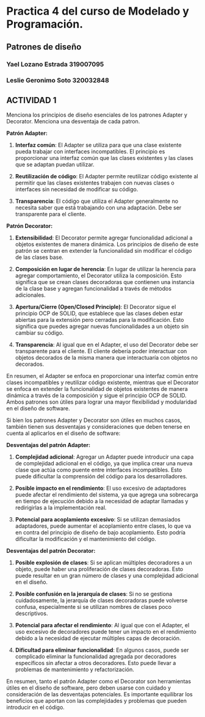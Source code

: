 
# Practica 4 del curso de Modelado y Programación.
## Patrones de diseño 
### Yael Lozano Estrada 319007095
### Leslie Geronimo Soto 320032848

## ACTIVIDAD 1 
Menciona los principios de diseño esenciales de los patrones Adapter y Decorator. Menciona una desventaja de cada patron.



**Patrón Adapter:**

1. **Interfaz común**: El Adapter se utiliza para que una clase existente pueda trabajar con interfaces incompatibles. El principio es proporcionar una interfaz común que las clases existentes y las clases que se adaptan puedan utilizar.

2. **Reutilización de código**: El Adapter permite reutilizar código existente al permitir que las clases existentes trabajen con nuevas clases o interfaces sin necesidad de modificar su código.

3. **Transparencia**: El código que utiliza el Adapter generalmente no necesita saber que está trabajando con una adaptación. Debe ser transparente para el cliente.

**Patrón Decorator:**

1. **Extensibilidad**: El Decorator permite agregar funcionalidad adicional a objetos existentes de manera dinámica. Los principios de diseño de este patrón se centran en extender la funcionalidad sin modificar el código de las clases base.

2. **Composición en lugar de herencia**: En lugar de utilizar la herencia para agregar comportamiento, el Decorator utiliza la composición. Esto significa que se crean clases decoradoras que contienen una instancia de la clase base y agregan funcionalidad a través de métodos adicionales.

3. **Apertura/Cierre (Open/Closed Principle)**: El Decorator sigue el principio OCP de SOLID, que establece que las clases deben estar abiertas para la extensión pero cerradas para la modificación. Esto significa que puedes agregar nuevas funcionalidades a un objeto sin cambiar su código.

4. **Transparencia**: Al igual que en el Adapter, el uso del Decorator debe ser transparente para el cliente. El cliente debería poder interactuar con objetos decorados de la misma manera que interactuaría con objetos no decorados.

En resumen, el Adapter se enfoca en proporcionar una interfaz común entre clases incompatibles y reutilizar código existente, mientras que el Decorator se enfoca en extender la funcionalidad de objetos existentes de manera dinámica a través de la composición y sigue el principio OCP de SOLID. Ambos patrones son útiles para lograr una mayor flexibilidad y modularidad en el diseño de software.


Si bien los patrones Adapter y Decorator son útiles en muchos casos, también tienen sus desventajas y consideraciones que deben tenerse en cuenta al aplicarlos en el diseño de software:

**Desventajas del patrón Adapter:**

1. **Complejidad adicional**: Agregar un Adapter puede introducir una capa de complejidad adicional en el código, ya que implica crear una nueva clase que actúa como puente entre interfaces incompatibles. Esto puede dificultar la comprensión del código para los desarrolladores.

2. **Posible impacto en el rendimiento**: El uso excesivo de adaptadores puede afectar el rendimiento del sistema, ya que agrega una sobrecarga en tiempo de ejecución debido a la necesidad de adaptar llamadas y redirigirlas a la implementación real.

3. **Potencial para acoplamiento excesivo**: Si se utilizan demasiados adaptadores, puede aumentar el acoplamiento entre clases, lo que va en contra del principio de diseño de bajo acoplamiento. Esto podría dificultar la modificación y el mantenimiento del código.

**Desventajas del patrón Decorator:**

1. **Posible explosión de clases**: Si se aplican múltiples decoradores a un objeto, puede haber una proliferación de clases decoradoras. Esto puede resultar en un gran número de clases y una complejidad adicional en el diseño.

2. **Posible confusión en la jerarquía de clases**: Si no se gestiona cuidadosamente, la jerarquía de clases decoradoras puede volverse confusa, especialmente si se utilizan nombres de clases poco descriptivos.

3. **Potencial para afectar el rendimiento**: Al igual que con el Adapter, el uso excesivo de decoradores puede tener un impacto en el rendimiento debido a la necesidad de ejecutar múltiples capas de decoración.

4. **Dificultad para eliminar funcionalidad**: En algunos casos, puede ser complicado eliminar la funcionalidad agregada por decoradores específicos sin afectar a otros decoradores. Esto puede llevar a problemas de mantenimiento y refactorización.

En resumen, tanto el patrón Adapter como el Decorator son herramientas útiles en el diseño de software, pero deben usarse con cuidado y consideración de las desventajas potenciales. Es importante equilibrar los beneficios que aportan con las complejidades y problemas que pueden introducir en el código.